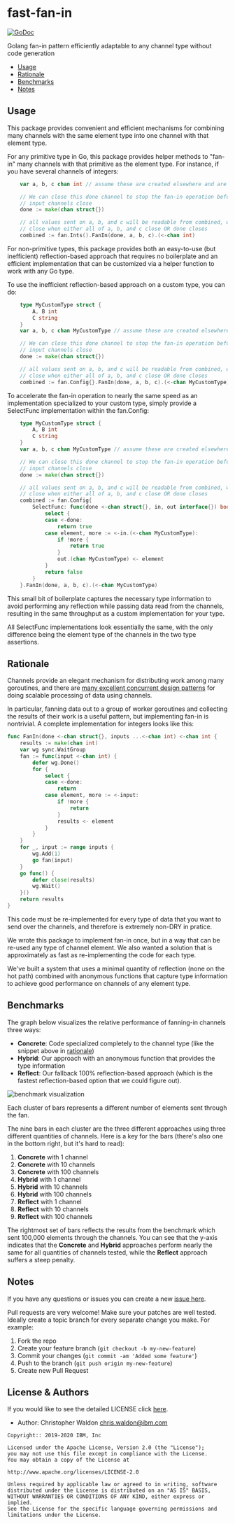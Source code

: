 # fast-fan-in

[![GoDoc](https://godoc.org/github.com/IBM/fast-fan-in?status.svg)](https://godoc.org/github.com/IBM/fast-fan-in)

Golang fan-in pattern efficiently adaptable to any channel type without code generation

- [Usage](#usage)
- [Rationale](#rationale)
- [Benchmarks](#benchmarks)
- [Notes](#notes)

## Usage

This package provides convenient and efficient mechanisms for combining many channels
with the same element type into one channel with that element type.

For any primitive type in Go, this package provides helper methods to "fan-in" many
channels with that primitive as the element type. For instance, if you have several
channels of integers:

```go
    var a, b, c chan int // assume these are created elsewhere and are in use

    // We can close this done channel to stop the fan-in operation before all of the
    // input channels close
    done := make(chan struct{})

    // all values sent on a, b, and c will be readable from combined, which will only
    // close when either all of a, b, and c close OR done closes
    combined := fan.Ints().FanIn(done, a, b, c).(<-chan int)
```

For non-primitive types, this package provides both an easy-to-use (but inefficient)
reflection-based approach that requires no boilerplate and an efficient implementation
that can be customized via a helper function to work with any Go type.

To use the inefficient reflection-based approach on a custom type, you can do:

```go
    type MyCustomType struct {
        A, B int
        C string
    }
    var a, b, c chan MyCustomType // assume these are created elsewhere and are in use

    // We can close this done channel to stop the fan-in operation before all of the
    // input channels close
    done := make(chan struct{})

    // all values sent on a, b, and c will be readable from combined, which will only
    // close when either all of a, b, and c close OR done closes
    combined := fan.Config{}.FanIn(done, a, b, c).(<-chan MyCustomType)
```

To accelerate the fan-in operation to nearly the same speed as an implementation specialized
to your custom type, simply provide a SelectFunc implementation within the fan.Config:

```go
    type MyCustomType struct {
        A, B int
        C string
    }
    var a, b, c chan MyCustomType // assume these are created elsewhere and are in use

    // We can close this done channel to stop the fan-in operation before all of the
    // input channels close
    done := make(chan struct{})

    // all values sent on a, b, and c will be readable from combined, which will only
    // close when either all of a, b, and c close OR done closes
    combined := fan.Config{
        SelectFunc: func(done <-chan struct{}, in, out interface{}) bool {
	 		select {
	 		case <-done:
	 			return true
	 		case element, more := <-in.(<-chan MyCustomType):
	 			if !more {
	 				return true
	 			}
	 			out.(chan MyCustomType) <- element
	 		}
	 		return false
	 	}
    }.FanIn(done, a, b, c).(<-chan MyCustomType)
```

This small bit of boilerplate captures the necessary type information to avoid performing
any reflection while passing data read from the channels, resulting in the same throughput
as a custom implementation for your type.

All SelectFunc implementations look essentially the same, with the only difference being
the element type of the channels in the two type assertions.


## Rationale

Channels provide an elegant mechanism for distributing work among many goroutines, and
there are [many excellent concurrent design patterns](https://blog.golang.org/pipelines) for doing scalable processing
of data using channels.

In particular, fanning data out to a group of worker goroutines and collecting the results
of their work is a useful pattern, but implementing fan-in is nontrivial. A complete
implementation for integers looks like this:

```go
func FanIn(done <-chan struct{}, inputs ...<-chan int) <-chan int {
	results := make(chan int)
	var wg sync.WaitGroup
	fan := func(input <-chan int) {
		defer wg.Done()
		for {
			select {
			case <-done:
				return
			case element, more := <-input:
				if !more {
					return
				}
				results <- element
			}
		}
	}
	for _, input := range inputs {
		wg.Add(1)
		go fan(input)
	}
	go func() {
		defer close(results)
		wg.Wait()
	}()
	return results
}
```

This code must be re-implemented for every type of data that you want to send
over the channels, and therefore is extremely non-DRY in pratice.

We wrote this package to implement fan-in once, but in a way that can be re-used
any type of channel element. We also wanted a solution that is approximately as
fast as re-implementing the code for each type.

We've built a system that uses a minimal quantity of reflection (none on the
hot path) combined with anonymous functions that capture type information to achieve
good performance on channels of any element type.

## Benchmarks

The graph below visualizes the relative performance of fanning-in channels three
ways:

- **Concrete**: Code specialized completely to the channel type (like the snippet above in [rationale](#rationale))
- **Hybrid**: Our approach with an anonymous function that provides the type information
- **Reflect**: Our fallback 100% reflection-based approach (which is the fastest reflection-based option that we could figure out).

![benchmark visualization](https://raw.githubusercontent.com/IBM/fast-fan-in/master/img/benchmarks.png)

Each cluster of bars represents a different number of elements sent through the
fan.

The nine bars in each cluster are the three different approaches using three different
quantities of channels. Here is a key for the bars (there's also one in the bottom right,
but it's hard to read):

1. **Concrete** with 1 channel
2. **Concrete** with 10 channels
3. **Concrete** with 100 channels
4. **Hybrid** with 1 channel
5. **Hybrid** with 10 channels
6. **Hybrid** with 100 channels
7. **Reflect** with 1 channel
8. **Reflect** with 10 channels
9. **Reflect** with 100 channels

The rightmost set of bars reflects the results from the benchmark which sent 100,000
elements through the channels. You can see that the y-axis indicates that the
**Concrete** and **Hybrid** approaches perform nearly the same for all quantities of
channels tested, while the **Reflect** approach suffers a steep penalty.

## Notes

If you have any questions or issues you can create a new [issue here](https://github.com/ibm/fast-fan-in/issues).

Pull requests are very welcome! Make sure your patches are well tested.
Ideally create a topic branch for every separate change you make. For
example:

1. Fork the repo
2. Create your feature branch (`git checkout -b my-new-feature`)
3. Commit your changes (`git commit -am 'Added some feature'`)
4. Push to the branch (`git push origin my-new-feature`)
5. Create new Pull Request

## License & Authors

If you would like to see the detailed LICENSE click [here](LICENSE).

- Author: Christopher Waldon  <chris.waldon@ibm.com>

```text
Copyright:: 2019-2020 IBM, Inc

Licensed under the Apache License, Version 2.0 (the "License");
you may not use this file except in compliance with the License.
You may obtain a copy of the License at

http://www.apache.org/licenses/LICENSE-2.0

Unless required by applicable law or agreed to in writing, software
distributed under the License is distributed on an "AS IS" BASIS,
WITHOUT WARRANTIES OR CONDITIONS OF ANY KIND, either express or implied.
See the License for the specific language governing permissions and
limitations under the License.
```

